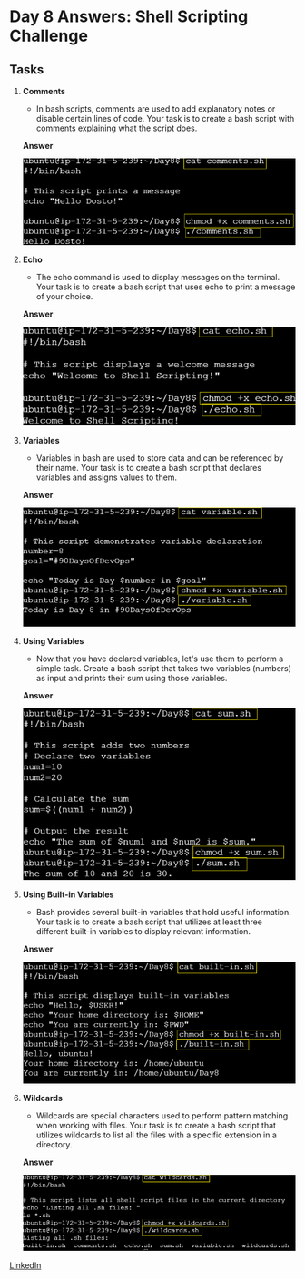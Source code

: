 # Day 8 Answers: Shell Scripting Challenge

## Tasks

1. **Comments**
   - In bash scripts, comments are used to add explanatory notes or disable certain lines of code. Your task is to create a bash script with comments explaining what the script does.

   **Answer**

   ![image](https://github.com/sdadu2206/90DaysOfDevOps/blob/master/2024/day08/image/task1.png?raw=true)

2. **Echo**
   - The echo command is used to display messages on the terminal. Your task is to create a bash script that uses echo to print a message of your choice.

   **Answer**

   ![image](https://github.com/sdadu2206/90DaysOfDevOps/blob/master/2024/day08/image/task2.png?raw=true)

3. **Variables**
   - Variables in bash are used to store data and can be referenced by their name. Your task is to create a bash script that declares variables and assigns values to them.

   **Answer**

   ![image](https://github.com/sdadu2206/90DaysOfDevOps/blob/master/2024/day08/image/task3.png?raw=true)

4. **Using Variables**
   - Now that you have declared variables, let's use them to perform a simple task. Create a bash script that takes two variables (numbers) as input and prints their sum using those variables.

   **Answer**

   ![image](https://github.com/sdadu2206/90DaysOfDevOps/blob/master/2024/day08/image/task4.png?raw=true)  

5. **Using Built-in Variables**
   - Bash provides several built-in variables that hold useful information. Your task is to create a bash script that utilizes at least three different built-in variables to display relevant information.

   **Answer**

   ![image](https://github.com/sdadu2206/90DaysOfDevOps/blob/master/2024/day08/image/task5.png?raw=true)     

6. **Wildcards**
   - Wildcards are special characters used to perform pattern matching when working with files. Your task is to create a bash script that utilizes wildcards to list all the files with a specific extension in a directory.

   **Answer**

   ![image](https://github.com/sdadu2206/90DaysOfDevOps/blob/master/2024/day08/image/task6.png?raw=true)     

[LinkedIn](https://www.linkedin.com/in/sdadu2206/)   
